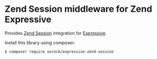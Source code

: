 # Zend Session middleware for Zend Expressive

Provides [Zend Session](https://github.com/zendframework/zend-session) integration for
[Expressive](https://github.com/zendframework/zend-expressive).

Install this library using composer:

```bash
$ composer require xorock/expressive-zend-session
```
